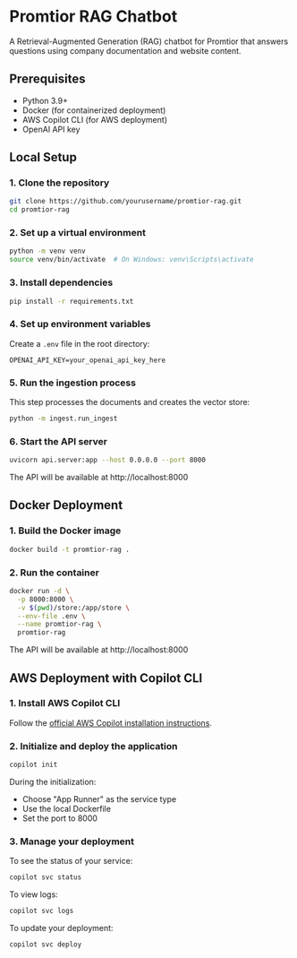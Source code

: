 # Promtior RAG Chatbot

A Retrieval-Augmented Generation (RAG) chatbot for Promtior that answers questions using company documentation and website content.

## Prerequisites

- Python 3.9+
- Docker (for containerized deployment)
- AWS Copilot CLI (for AWS deployment)
- OpenAI API key

## Local Setup

### 1. Clone the repository

```bash
git clone https://github.com/yourusername/promtior-rag.git
cd promtior-rag
```

### 2. Set up a virtual environment

```bash
python -m venv venv
source venv/bin/activate  # On Windows: venv\Scripts\activate
```

### 3. Install dependencies

```bash
pip install -r requirements.txt
```

### 4. Set up environment variables

Create a `.env` file in the root directory:

```
OPENAI_API_KEY=your_openai_api_key_here
```

### 5. Run the ingestion process

This step processes the documents and creates the vector store:

```bash
python -m ingest.run_ingest
```

### 6. Start the API server

```bash
uvicorn api.server:app --host 0.0.0.0 --port 8000
```

The API will be available at http://localhost:8000

## Docker Deployment

### 1. Build the Docker image

```bash
docker build -t promtior-rag .
```

### 2. Run the container

```bash
docker run -d \
  -p 8000:8000 \
  -v $(pwd)/store:/app/store \
  --env-file .env \
  --name promtior-rag \
  promtior-rag
```

The API will be available at http://localhost:8000

## AWS Deployment with Copilot CLI

### 1. Install AWS Copilot CLI

Follow the [official AWS Copilot installation instructions](https://aws.github.io/copilot-cli/docs/getting-started/install/).

### 2. Initialize and deploy the application

```bash
copilot init
```

During the initialization:
- Choose "App Runner" as the service type
- Use the local Dockerfile
- Set the port to 8000

### 3. Manage your deployment

To see the status of your service:

```bash
copilot svc status
```

To view logs:

```bash
copilot svc logs
```

To update your deployment:

```bash
copilot svc deploy
```
